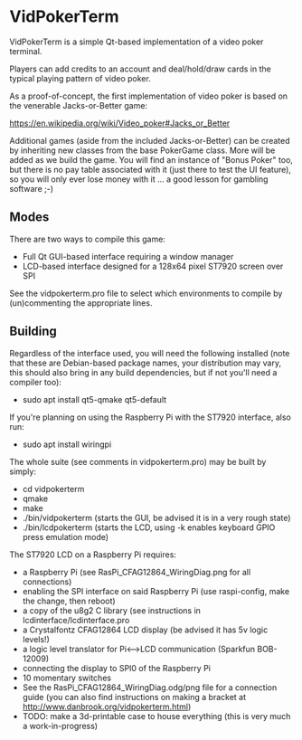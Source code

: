 VidPokerTerm
============
VidPokerTerm is a simple Qt-based implementation of a video poker terminal.

Players can add credits to an account and deal/hold/draw cards in the typical
playing pattern of video poker.

As a proof-of-concept, the first implementation of video poker is based on
the venerable Jacks-or-Better game:

  https://en.wikipedia.org/wiki/Video_poker#Jacks_or_Better

Additional games (aside from the included Jacks-or-Better) can be created by
inheriting new classes from the base PokerGame class. More will be added as
we build the game. You will find an instance of "Bonus Poker" too, but there
is no pay table associated with it (just there to test the UI feature), so
you will only ever lose money with it ... a good lesson for gambling software ;-)

Modes
-----
There are two ways to compile this game:
 - Full Qt GUI-based interface requiring a window manager
 - LCD-based interface designed for a 128x64 pixel ST7920 screen over SPI

See the vidpokerterm.pro file to select which environments to compile by
(un)commenting the appropriate lines.

Building
--------
Regardless of the interface used, you will need the following installed (note
that these are Debian-based package names, your distribution may vary, this
should also bring in any build dependencies, but if not you'll need a compiler too):
 - sudo apt install qt5-qmake qt5-default

If you're planning on using the Raspberry Pi with the ST7920 interface, also run:
 - sudo apt install wiringpi

The whole suite (see comments in vidpokerterm.pro) may be built by simply:
 - cd vidpokerterm
 - qmake
 - make
 - ./bin/vidpokerterm (starts the GUI, be advised it is in a very rough state)
 - ./bin/lcdpokerterm (starts the LCD, using -k enables keyboard GPIO press emulation mode)

The ST7920 LCD on a Raspberry Pi requires:
 - a Raspberry Pi (see RasPi_CFAG12864_WiringDiag.png for all connections)
 - enabling the SPI interface on said Raspberry Pi (use raspi-config, make the change, then reboot)
 - a copy of the u8g2 C library (see instructions in lcdinterface/lcdinterface.pro
 - a Crystalfontz CFAG12864 LCD display (be advised it has 5v logic levels!)
 - a logic level translator for Pi<-->LCD communication (Sparkfun BOB-12009)
 - connecting the display to SPI0 of the Raspberry Pi
 - 10 momentary switches
 - See the RasPi_CFAG12864_WiringDiag.odg/png file for a connection guide
   (you can also find instructions on making a bracket at http://www.danbrook.org/vidpokerterm.html)
 - TODO: make a 3d-printable case to house everything (this is very much a work-in-progress)
